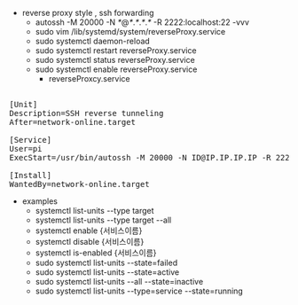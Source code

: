 - reverse proxy style , ssh forwarding
  - autossh -M 20000 -N _*_@_*_._*_._*_._*_ -R 2222:localhost:22 -vvv
  - sudo vim /lib/systemd/system/reverseProxy.service
  - sudo systemctl daemon-reload 
  - sudo systemctl restart reverseProxy.service
  - sudo systemctl status reverseProxy.service
  - sudo systemctl enable reverseProxy.service
    - reverseProxcy.service
<pre>    
[Unit]
Description=SSH reverse tunneling 
After=network-online.target
 
[Service]
User=pi
ExecStart=/usr/bin/autossh -M 20000 -N ID@IP.IP.IP.IP -R 2222:localhost:22
   
[Install]
WantedBy=network-online.target
</pre>


- examples
  - systemctl list-units --type target
  - systemctl list-units --type target --all
  - systemctl enable {서비스이름}
  - systemctl disable {서비스이름}
  - systemctl is-enabled {서비스이름}
  - sudo systemctl list-units --state=failed
  - sudo systemctl list-units --state=active
  - sudo systemctl list-units --all --state=inactive
  - sudo systemctl list-units --type=service --state=running
